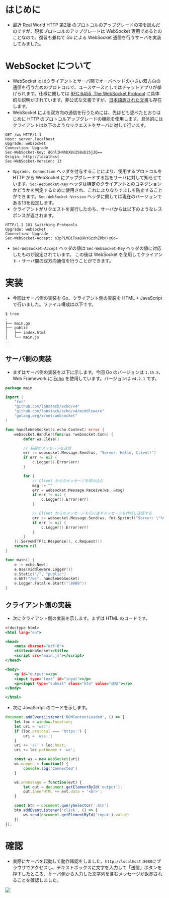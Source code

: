 # はじめに
- 最近 [Real World HTTP 第2版](https://www.oreilly.co.jp/books/9784873119038/) のプロトコルのアップグレードの項を読んだのですが、現状プロトコルのアップグレードは WebSocket 専用であるとのことなので、復習も兼ねて Go による WebSocket 通信を行うサーバを実装してみました。

# WebSocket について
- WebSocket とはクライアントとサーバ間でオーバヘッドの小さい双方向の通信を行うためのプロトコルで、ユースケースとしてはチャットアプリが挙げられます。仕様に関しては [RFC 6455, The WebSocket Protocol](https://tools.ietf.org/html/rfc6455) に具体的な説明がされています。非公式な文書ですが、[日本語訳された文書](https://triple-underscore.github.io/RFC6455-ja.html)も存在します。
- WebSocket による双方向の通信を行うためには、先ほども述べたとおりはじめに HTTP のプロトコルアップグレードの機能を使用します。具体的にはクライアントは以下のようなリクエストをサーバに対して行います。

```
GET /ws HTTP/1.1
Host: server.localhost
Upgrade: websocket
Connection: Upgrade
Sec-WebSocket-Key: dGhlIHNhbXBsZSBub25jZQ==
Origin: http://localhost
Sec-WebSocket-Version: 13
```
- `Upgrade`、`Connection` ヘッダを付与することにより、使用するプロトコルを HTTP から WebSocket にアップグレードする旨をサーバに対して知らせています。`Sec-WebSocket-Key` ヘッダは特定のクライアントとのコネクションかどうかを判定するために使用され、これによりなりすましを防止することができます。`Sec-WebSocket-Version` ヘッダに関しては現在のバージョンである13を設定します。
- クライアントがリクエストを実行したのち、サーバからは以下のようなレスポンスが返されます。

```
HTTP/1.1 101 Switching Protocols
Upgrade: websocket
Connection: Upgrade
Sec-WebSocket-Accept: s3pPLMBiTxaQ9kYGzzhZRbK+xOo=
```
- `Sec-WebSocket-Accept` ヘッダの値は `Sec-WebSocket-Key` ヘッダの値に対応したものが設定されています。 この後は WebSocket を使用してクライアント・サーバ間の双方向通信を行うことができます。

# 実装
- 今回はサーバ側の実装を Go、クライアント側の実装を HTML + JavaScript で行いました。ファイル構成は以下です。
```sh
$ tree
.
├── main.go
├── public
│   ├── index.html
│   └── main.js
..
```

## サーバ側の実装
- まずはサーバ側の実装を以下に示します。今回 Go のバージョンは `1.15.5`、Web Framework に [Echo](https://echo.labstack.com/) を使用しています。バージョンは `v4.2.1` です。

```go:main.go
package main

import (
	"fmt"
	"github.com/labstack/echo/v4"
	"github.com/labstack/echo/v4/middleware"
	"golang.org/x/net/websocket"
)

func handleWebSocket(c echo.Context) error {
	websocket.Handler(func(ws *websocket.Conn) {
		defer ws.Close()

		// 初回のメッセージを送信
		err := websocket.Message.Send(ws, "Server: Hello, Client!")
		if err != nil {
			c.Logger().Error(err)
		}

		for {
			// Client からのメッセージを読み込む
			msg := ""
			err = websocket.Message.Receive(ws, &msg)
			if err != nil {
				c.Logger().Error(err)
			}

			// Client からのメッセージを元に返すメッセージを作成し送信する
			err := websocket.Message.Send(ws, fmt.Sprintf("Server: \"%s\" received!", msg))
			if err != nil {
				c.Logger().Error(err)
			}
		}
	}).ServeHTTP(c.Response(), c.Request())
	return nil
}

func main() {
	e := echo.New()
	e.Use(middleware.Logger())
	e.Static("/", "public")
	e.GET("/ws", handleWebSocket)
	e.Logger.Fatal(e.Start(":8080"))
}
```

## クライアント側の実装
- 次にクライアント側の実装を示します。まずは HTML のコードです。
```html:index.html
<!doctype html>
<html lang="en">

<head>
    <meta charset="utf-8">
    <title>WebSocket</title>
    <script src="main.js"></script>
</head>

<body>
    <p id="output"></p>
    <input type="text" id="input"></p>
    <p><input type="submit" class="btn" value="送信"></p>
</body>

</html>
```
- 次に JavaScript のコードを示します。
```js:main.js
document.addEventListener('DOMContentLoaded', () => {
    let loc = window.location;
    let uri = 'ws:';
    if (loc.protocol === 'https:') {
        uri = 'wss:';
    }
    uri += '//' + loc.host;
    uri += loc.pathname + 'ws';

    const ws = new WebSocket(uri)
    ws.onopen = function() {
        console.log('Connected')
    }

    ws.onmessage = function(evt) {
        let out = document.getElementById('output');
        out.innerHTML += evt.data + '<br>';
    }

    const btn = document.querySelector('.btn')
    btn.addEventListener('click', () => {
        ws.send(document.getElementById('input').value)
    })
});
```

# 確認
- 実際にサーバを起動して動作確認をしました。`http://localhost:8080`にブラウザでアクセスし、テキストボックスに文字を入力して「送信」ボタンを押下したところ、サーバ側から入力した文字列を含むメッセージが返却されることを確認しました。

![](https://storage.googleapis.com/zenn-user-upload/pja9ksmiz62ynex2hq3om8oq0q5f)